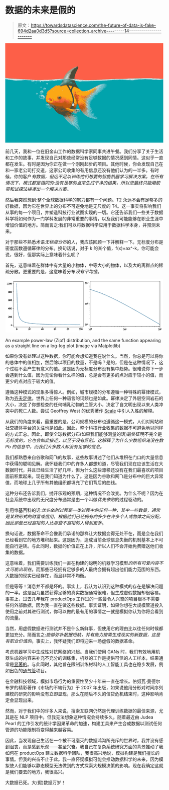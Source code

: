 # 数据的未来是假的

> 原文：<https://towardsdatascience.com/the-future-of-data-is-fake-694d2aa0d3d5?source=collection_archive---------14----------------------->

![](img/8137bd7f11432c7e9913fb3b12e9d41e.png)

前几天，我和一位在旧金山工作的数据科学家同事共进午餐。我们分享了关于生活和工作的故事，并发现自己对那些经常没有足够数据的情况感到同情。这似乎一直都在发生。有时是因为你正在做一个刚刚起步的项目。其他时候，你会发现自己在和一家老公司打交道，这家公司收集的有用信息还没有他们认为的一半多。有时候，你的客户*有数据，但远不足以训练他们想要的智能机器学习解决方案。在所有情况下，模式都是相同的:没有足够的点来生成干净的结果，所以您最终只能用胶带和试探法拼凑出一个解决方案。*

然后我突然想到:整个全球数据科学的努力都有一个问题。T2 永远不会有足够多的好数据，因为它在世界上的分布不可避免地是无尺度的 T4。这一事实将影响我们从事的每一个项目，并塑造科技行业试图实现的一切。它还告诉我们一些关于数据科学将如何作为一门学科发展的非常重要的事情，以及我们可能能够在职业生涯中增加价值的地方。简而言之:我们可以将数据科学应用于数据科学本身，并预测未来。

对于那些不熟悉术语*无标度分布*的人，我应该回顾一下并解释一下。无标度分布是密度函数遵循幂律的分布。换句话说，对于 k 的某个值，f(x)=ax^-k，你可能会说，很好，但那实际上意味着什么呢？

首先，这意味着在群体中有大量的小物体，中等大小的物体，以及大的离群点的稀疏分散。更重要的是，这意味着分布*没有平均值*。

![](img/232fa16bf894c43e03046ac63866f655.png)

An example power-law (Zipf) distribution, and the same function appearing as a straight line on a log-log plot (image via Matplotlib)

如果你没有处理过这种数据，你可能会想知道我在说什么。当然，你总是可以将你的总体中的值相加，然后除以项目的数量，不是吗？是的，但是在这种情况下，这个过程不会产生有意义的值。这是因为无标度分布没有集中趋势。很难说你下一步会遇到什么值，因为无论你看什么样的值，总是会有更多的点对应于较小的值，而更少的点对应于较大的值。

遵循这种模式的现象多得惊人。例如，城市规模的分布遵循一种特殊的幂律模式，称为[齐夫定律](https://en.wikipedia.org/wiki/Zipf%27s_law)。世界上任何一种语言的词频也是如此。幂律决定了外层空间岩石的大小，决定了你想检查的任何哺乳动物的血管大小，决定了自文明出现以来人类冲突中的死亡人数。尝试 Geoffrey West 的优秀著作 [Scale](https://www.amazon.com/Scale-Universal-Innovation-Sustainability-Organisms/dp/1594205582) 中引人入胜的解释。

从我们的角度来看，最重要的是，公司规模的分布也遵循这一模式，人们对网站和社交媒体平台的关注也是如此。因此，整个科技行业收集的数据不可避免地以同样的方式汇总。因此，即使全球数据分布(如果我们能够测量的话)最终证明不完全是*无标度的，它也会如此接近，以至于没有区别。这解释了为什么少数组织淹没在数 Pb 的信息中，而我们大多数人却没有足够的信息。*

我们都熟悉来自谷歌和网飞的故事，这些故事讲述了他们从堆积在门口的大量信息中获得的聪明见解。我怀疑我们中的许多人都想知道，尽管我们现在应该生活在大数据时代，并且已经生活了好几年，但为什么这些漂移还没有在我们最喜欢的项目面前积累起来。现在我们知道为什么了。这是因为谷歌和网飞是分布中的巨大异常值，而地球上几乎所有其他组织都填充了它们背后的曲线。

这种分布还告诉我们，抛开乐观的预期，这种情况不会改变。为什么不呢？因为在社会系统中出现的无尺度分布通常是由一个叫做*优先依附*的过程驱动的。

引用维基百科的话:*优先依附过程是一类过程中的任何一种，其中一些数量，通常是某种形式的财富或信用，根据他们已经拥有的多少在许多个人或物体之间分配，因此那些已经富裕的人比那些不富裕的人得到更多*。

换句话说，数据革命不会像我们承诺的那样让大数据变得无处不在，而是会在我们已经看到它的地方堆积起来。这是因为，造成当前全球信息失衡的机制基本上不可能自行逆转。与此同时，数据的价值正在上升，所以人们不会开始免费赠送他们收集的数据。

这意味着，我们需要训练我们一直在构建的聪明的机器学习模型*的所有可爱内容不太可能出现在*。而那些已经拥有足够多的人最终会拥有超出他们能力范围的东西。大数据的现实已经存在，而且非常不均衡。

但是等等！消息并不都是坏的。事实上，我认为认识到这种模式的存在是解决问题的一半。这是因为虽然获得足够的真实数据通常很难，但生成虚假数据却很容易。事实上，过去几年我在 productOps 工作过的一些最令人兴奋的项目根本不需要任何外部数据，因为我一直在做这些数据。事实证明，如果你想在大规模管道投入使用之前对其进行测试，你可以做的最有用的事情之一就是模拟你认为你将会看到的流量。

当然，用虚假数据进行测试并不是什么新鲜事，但使用它的理由比以往任何时候都更加充分。简而言之:*能够弥补数据短缺，并有能力按需生成现实的新数据，这是有职业价值的*。事实上，我怀疑我们即将迎来一场虚假的数据革命。

考虑机器学习中生成性对抗网络的兴起。当我们使用 GANs 时，我们有效地用机器生成的内容来补充不充分的训练集，机器的工作是提供可信的人工样本，结果通常是[显著的](https://www.kdnuggets.com/2019/04/rise-generative-adversarial-networks.html)。与此同时，其他旨在限制训练材料的人工智能工具也在稳步发展，例如出色的[通气管](https://github.com/HazyResearch/snorkel)项目。

在金融科技领域，模拟市场行为的重要性至少十年来一直在增长。伯努瓦·曼德尔布罗的精彩著作《市场的不端行为》于 2007 年出版，如果说他用分形对时间序列建模的研究的影响没有立即显现，那么在随后不久的信贷危机结束时，这种影响肯定会显现出来。

然而，对于我们中的许多人来说，搜索互联网仍然是代理训练数据的最佳来源，尤其是在 NLP 项目中。但我无法想象这种情况会持续多久。随着最近由 Judea Pearl 的工作引发的统计学因果革命的加速，构建工具来产生合成数据以测试任何管道的功能限制将变得越来越容易。

因此，当发现自己生活在一个被不可磨灭的数据鸿沟所充斥的世界时，我并没有感到沮丧，而是感到乐观——甚至兴奋。我自己在复杂系统研究方面的背景推动了我如何在 productOps 建立数据科学团队，我很高兴地说，模拟构建是我们擅长的事情。但我的兴奋不止于此。我一直怀疑模拟可能会推动数据科学的未来，因为模拟使人们能够以静态模型无法做到的方式探索大规模决策的影响。现在我确定这就是我们要去的地方，我很高兴。

大数据已死。大(假)数据万岁！